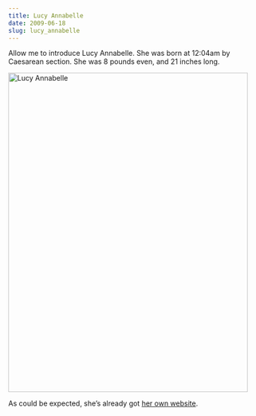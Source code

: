 ```yaml
---
title: Lucy Annabelle
date: 2009-06-18
slug: lucy_annabelle
---
```

<p>Allow me to introduce Lucy Annabelle. She was born at 12:04am by Caesarean section. She was 8 pounds even, and 21 inches long.</p>

<p><img src="/assets/img/lucyannabelle-newborn1.jpg" alt="Lucy Annabelle" border="0" width="480" height="640" class="imgcenter" /></p>

<p>As could be expected, she&#8217;s already got <a href="http://lucyannabelle.com">her own website</a>.</p>
